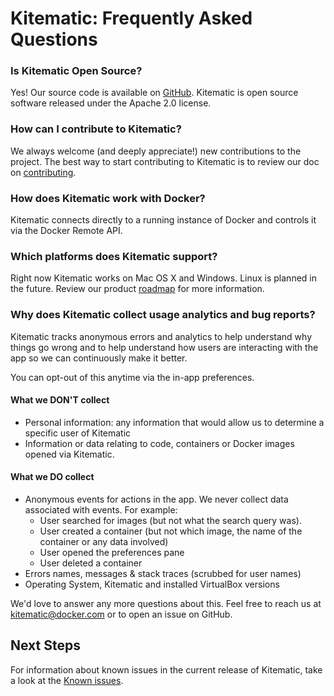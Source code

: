 <!--[metadata]>
+++
title = "Frequently Asked Questions"
description = "Documentation covering common questions users have about Kitematic"
keywords = ["docker, documentation, about, technology, kitematic,  gui"]
[menu.main]
parent="smn_workw_kitematic"
weight=5
+++
<![end-metadata]-->


# Kitematic: Frequently Asked Questions

### Is Kitematic Open Source?

Yes! Our source code is available on
[GitHub](https://github.com/kitematic/kitematic). Kitematic is open source
software released under the Apache 2.0 license.

### How can I contribute to Kitematic?

We always welcome (and deeply appreciate!) new contributions to the project. The
best way to start contributing to Kitematic is to review our doc on
[contributing](https://github.com/kitematic/kitematic/blob/master/CONTRIBUTING.md).

### How does Kitematic work with Docker?

Kitematic connects directly to a running instance of Docker and controls it via
the Docker Remote API.

### Which platforms does Kitematic support?

Right now Kitematic works on Mac OS X and Windows. Linux is planned in the future.  Review our product 
[roadmap](https://github.com/kitematic/kitematic/blob/master/ROADMAP.md) for more information.

### Why does Kitematic collect usage analytics and bug reports?

Kitematic tracks anonymous errors and analytics to help understand why things go
wrong and to help understand how users are interacting with the app so we can
continuously make it better.

You can opt-out of this anytime via the in-app preferences.

#### What we DON'T collect

- Personal information: any information that would allow us to determine a
  specific user of Kitematic
- Information or data relating to code, containers or Docker images opened via
  Kitematic.

#### What we DO collect

- Anonymous events for actions in the app. We never collect data associated with
  events. For example:
  - User searched for images (but not what the search query was).
  - User created a container (but not which image, the name of the container or
    any data involved)
  - User opened the preferences pane
  - User deleted a container
- Errors names, messages & stack traces (scrubbed for user names)
- Operating System, Kitematic and installed VirtualBox versions

We'd love to answer any more questions about this. Feel free to reach us at
kitematic@docker.com or to open an issue on GitHub.

## Next Steps

For information about known issues in the current release of Kitematic, take a
look at the [Known issues](./known-issues.md).
